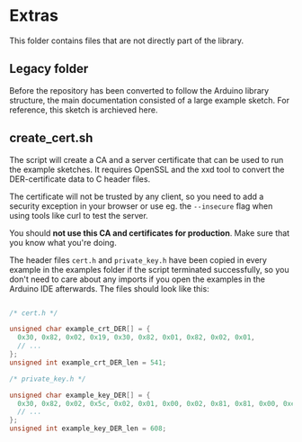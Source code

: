 # Extras

This folder contains files that are not directly part of the library.

## Legacy folder

Before the repository has been converted to follow the Arduino library
structure, the main documentation consisted of a large example sketch.
For reference, this sketch is archieved here.

## create_cert.sh

The script will create a CA and a server certificate that can be used to
run the example sketches. It requires OpenSSL and the xxd tool to convert
the DER-certificate data to C header files.

The certificate will not be trusted by any client, so you need to add a
security exception in your browser or use eg. the `--insecure` flag when
using tools like curl to test the server.

You should **not use this CA and certificates for production**. Make sure
that you know what you're doing.

The header files `cert.h` and `private_key.h` have been copied in every
example in the examples folder if the script terminated successfully, so you
don't need to care about any imports if you open the examples in the Arduino IDE
afterwards. The files should look like this:

```C++

/* cert.h */

unsigned char example_crt_DER[] = {
  0x30, 0x82, 0x02, 0x19, 0x30, 0x82, 0x01, 0x82, 0x02, 0x01,
  // ...
};
unsigned int example_crt_DER_len = 541;

/* private_key.h */

unsigned char example_key_DER[] = {
  0x30, 0x82, 0x02, 0x5c, 0x02, 0x01, 0x00, 0x02, 0x81, 0x81, 0x00, 0xe1,
  // ...
};
unsigned int example_key_DER_len = 608;

```
